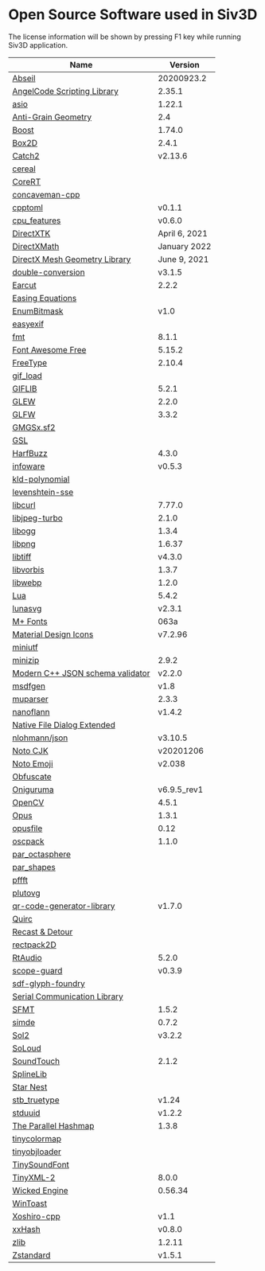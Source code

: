 
# Open Source Software used in Siv3D

The license information will be shown by pressing F1 key while running Siv3D application.

Name | Version
--- | ---
[Abseil](https://github.com/abseil/abseil-cpp) | 20200923.2
[AngelCode Scripting Library](https://www.angelcode.com/angelscript/) | 2.35.1
[asio](https://think-async.com/Asio/) | 1.22.1
[Anti-Grain Geometry](http://agg.sourceforge.net/antigrain.com/index.html) | 2.4
[Boost](https://www.boost.org/) | 1.74.0
[Box2D](https://github.com/erincatto/box2d) | 2.4.1
[Catch2](https://github.com/catchorg/Catch2) | v2.13.6
[cereal](https://github.com/USCiLab/cereal) | 
[CoreRT](https://github.com/dotnet/corert) | 
[concaveman-cpp](https://github.com/sadaszewski/concaveman-cpp) | 
[cpptoml](https://github.com/skystrife/cpptoml) | v0.1.1
[cpu_features](https://github.com/google/cpu_features) | v0.6.0
[DirectXTK](https://github.com/microsoft/DirectXTK) | April 6, 2021
[DirectXMath](https://github.com/microsoft/DirectXMath) | January 2022
[DirectX Mesh Geometry Library](https://github.com/microsoft/DirectXMesh) | June 9, 2021
[double-conversion](https://github.com/google/double-conversion) | v3.1.5
[Earcut](https://github.com/mapbox/earcut.hpp) | 2.2.2
[Easing Equations](http://robertpenner.com/easing/) | 
[EnumBitmask](https://github.com/Reputeless/EnumBitmask) | v1.0
[easyexif](https://github.com/mayanklahiri/easyexif) | 
[fmt](https://github.com/fmtlib/fmt) | 8.1.1
[Font Awesome Free](https://github.com/FortAwesome/Font-Awesome) | 5.15.2
[FreeType](https://www.freetype.org/) | 2.10.4
[gif_load](https://github.com/hidefromkgb/gif_load) | 
[GIFLIB](http://giflib.sourceforge.net/) | 5.2.1
[GLEW](https://github.com/nigels-com/glew) | 2.2.0
[GLFW](https://github.com/glfw/glfw) | 3.3.2
[GMGSx.sf2](http://www.synthfont.com/) | 
[GSL](https://github.com/microsoft/GSL) | 
[HarfBuzz](https://github.com/harfbuzz/harfbuzz) | 4.3.0
[infoware](https://github.com/ThePhD/infoware) | v0.5.3
[kld-polynomial](https://github.com/Quazistax/kld-polynomial) | 
[levenshtein-sse](https://github.com/addaleax/levenshtein-sse) | 
[libcurl](https://github.com/curl/curl) | 7.77.0
[libjpeg-turbo](https://github.com/libjpeg-turbo/libjpeg-turbo) | 2.1.0
[libogg](https://xiph.org/downloads/) | 1.3.4
[libpng](http://www.libpng.org/pub/png/libpng.html) | 1.6.37
[libtiff](http://www.simplesystems.org/libtiff/) | v4.3.0
[libvorbis](https://xiph.org/downloads/) | 1.3.7
[libwebp](https://developers.google.com/speed/webp) | 1.2.0
[Lua](https://www.lua.org/) | 5.4.2
[lunasvg](https://github.com/sammycage/lunasvg) | v2.3.1
[M+ Fonts](https://mplus-fonts.osdn.jp/) | 063a
[Material Design Icons](https://github.com/Templarian/MaterialDesign) | v7.2.96
[miniutf](https://github.com/dropbox/miniutf) | 
[minizip](https://github.com/zlib-ng/minizip-ng) | 2.9.2
[Modern C++ JSON schema validator](https://github.com/pboettch/json-schema-validator) | v2.2.0
[msdfgen](https://github.com/Chlumsky/msdfgen) | v1.8
[muparser](https://github.com/beltoforion/muparser) | 2.3.3
[nanoflann](https://github.com/jlblancoc/nanoflann) | v1.4.2
[Native File Dialog Extended](https://github.com/btzy/nativefiledialog-extended) | 
[nlohmann/json](https://github.com/nlohmann/json) | v3.10.5
[Noto CJK](https://github.com/googlefonts/noto-cjk) | v20201206
[Noto Emoji](https://github.com/googlefonts/noto-emoji) | v2.038
[Obfuscate](https://github.com/adamyaxley/Obfuscate) | 
[Oniguruma](https://github.com/kkos/oniguruma) | v6.9.5_rev1
[OpenCV](https://github.com/opencv/opencv) | 4.5.1
[Opus](https://opus-codec.org/downloads/) | 1.3.1
[opusfile](https://opus-codec.org/downloads/) | 0.12
[oscpack](http://www.rossbencina.com/code/oscpack) | 1.1.0
[par_octasphere](https://github.com/prideout/par/blob/master/par_octasphere.h) | 
[par_shapes](https://github.com/prideout/par/blob/master/par_shapes.h) | 
[pffft](https://bitbucket.org/jpommier/pffft/src/master/) | 
[plutovg](https://github.com/sammycage/plutovg) | 
[qr-code-generator-library](https://github.com/nayuki/QR-Code-generator) | v1.7.0
[Quirc](https://github.com/dlbeer/quirc) | 
[Recast & Detour](https://github.com/recastnavigation/recastnavigation) | 
[rectpack2D](https://github.com/TeamHypersomnia/rectpack2D) | 
[RtAudio](https://github.com/thestk/rtaudio) | 5.2.0
[scope-guard](https://github.com/offa/scope-guard) | v0.3.9
[sdf-glyph-foundry](https://github.com/mapbox/sdf-glyph-foundry) | 
[Serial Communication Library](https://github.com/wjwwood/serial) | 
[SFMT](https://github.com/MersenneTwister-Lab/SFMT) | 1.5.2
[simde](https://github.com/nemequ/simde) | 0.7.2
[Sol2](https://github.com/ThePhD/sol2) | v3.2.2
[SoLoud](https://github.com/jarikomppa/soloud) | 
[SoundTouch](https://gitlab.com/soundtouch/soundtouch) | 2.1.2
[SplineLib](https://github.com/andrewwillmott/splines-lib) | 
[Star Nest](https://www.shadertoy.com/view/XlfGRj) | 
[stb_truetype](https://github.com/nothings/stb) | v1.24
[stduuid](https://github.com/mariusbancila/stduuid) | v1.2.2
[The Parallel Hashmap](https://github.com/greg7mdp/parallel-hashmap) | 1.3.8
[tinycolormap](https://github.com/yuki-koyama/tinycolormap) | 
[tinyobjloader](https://github.com/tinyobjloader/tinyobjloader) | 
[TinySoundFont](https://github.com/schellingb/TinySoundFont) | 
[TinyXML-2](https://github.com/leethomason/tinyxml2) | 8.0.0
[Wicked Engine](https://github.com/turanszkij/WickedEngine) | 0.56.34
[WinToast](https://github.com/mohabouje/WinToast) | 
[Xoshiro-cpp](https://github.com/Reputeless/Xoshiro-cpp) | v1.1
[xxHash](https://github.com/Cyan4973/xxHash) | v0.8.0
[zlib](https://www.zlib.net/) | 1.2.11
[Zstandard](https://github.com/facebook/zstd) | v1.5.1

